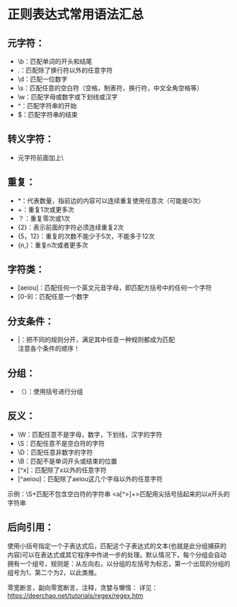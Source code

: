 # 正则表达式常用语法汇总

## 元字符：
- \b：匹配单词的开头和结尾
- .：匹配除了换行符以外的任意字符
- \d：匹配一位数字
- \s：匹配任意的空白符（空格，制表符，换行符，中文全角空格等）
- \w：匹配字母或数字或下划线或汉字
- ^：匹配字符串的开始
- $：匹配字符串的结束


## 转义字符：
- 元字符前面加上\


## 重复：
- *：代表数量，指前边的内容可以连续重复使用任意次（可能是0次）
- +：重复1次或更多次
- ？：重复零次或1次
- {2}：表示前面的字符必须连续重复2次
- {5，12}：重复的次数不能少于5次，不能多于12次
- {n,}：重复n次或者更多次


## 字符类：
- [aeiou]：匹配任何一个英文元音字母，即匹配方括号中的任何一个字符
- [0-9]：匹配任意一个数字


## 分支条件：
- |：把不同的规则分开，满足其中任意一种规则都成为匹配  
注意各个条件的顺序！


## 分组：
- （）：使用括号进行分组



## 反义：
- \W：匹配任意不是字母，数字，下划线，汉字的字符
- \S：匹配任意不是空白符的字符
- \D：匹配任意非数字的字符
- \B：匹配不是单词开头或结束的位置
- [^x]：匹配除了x以外的任意字符
- [^aeiou]：匹配除了aeiou这几个字母以外的任意字符

示例：\S+匹配不包含空白符的字符串
<a[^>]+>匹配用尖括号括起来的以a开头的字符串



## 后向引用：
使用小括号指定一个子表达式后，匹配这个子表达式的文本(也就是此分组捕获的内容)可以在表达式或其它程序中作进一步的处理。默认情况下，每个分组会自动拥有一个组号，规则是：从左向右，以分组的左括号为标志，第一个出现的分组的组号为1，第二个为2，以此类推。



零宽断言，副向零宽断言，注释，贪婪与懒惰：
详见：https://deerchao.net/tutorials/regex/regex.htm

